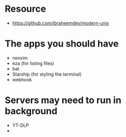 # Resource
- https://github.com/ibraheemdev/modern-unix

# The apps you should have

- neovim
- eza (for listing files)
- bat
- Starship (for styling the terminal)
- webhook


# Servers may need to run in background
- YT-DLP
- 